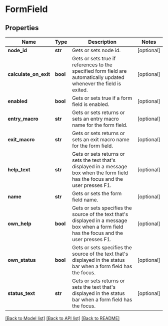 # FormField

## Properties
Name | Type | Description | Notes
------------ | ------------- | ------------- | -------------
**node_id** | **str** | Gets or sets node id. | [optional] 
**calculate_on_exit** | **bool** | Gets or sets true if references to the specified form field are automatically updated whenever the field is exited. | [optional] 
**enabled** | **bool** | Gets or sets true if a form field is enabled. | [optional] 
**entry_macro** | **str** | Gets or sets returns or sets an entry macro name for the form field. | [optional] 
**exit_macro** | **str** | Gets or sets returns or sets an exit macro name for the form field. | [optional] 
**help_text** | **str** | Gets or sets returns or sets the text that&#x27;s displayed in a message box when the form field has the focus and the user presses F1. | [optional] 
**name** | **str** | Gets or sets the form field name. | [optional] 
**own_help** | **bool** | Gets or sets specifies the source of the text that&#x27;s displayed in a message box when a form field has the focus and the user presses F1. | [optional] 
**own_status** | **bool** | Gets or sets specifies the source of the text that&#x27;s displayed in the status bar when a form field has the focus. | [optional] 
**status_text** | **str** | Gets or sets returns or sets the text that&#x27;s displayed in the status bar when a form field has the focus. | [optional] 

[[Back to Model list]](../README.md#documentation-for-models) [[Back to API list]](../README.md#documentation-for-api-endpoints) [[Back to README]](../README.md)

